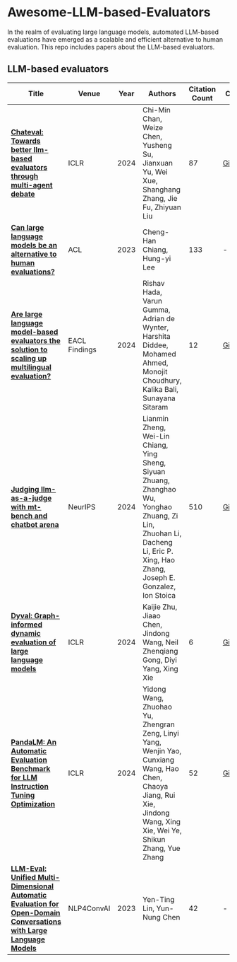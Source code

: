 # Awesome-LLM-based-Evaluators

In the realm of evaluating large language models, automated LLM-based evaluations have emerged as a scalable and efficient alternative to human evaluation. This repo includes papers about the LLM-based evaluators.

## LLM-based evaluators

| Title                                                        | Venue         | Year | Authors                                                      | Citation Count | Code                                                         |
| ------------------------------------------------------------ | ------------- | ---- | ------------------------------------------------------------ | -------------- | ------------------------------------------------------------ |
| **[Chateval: Towards better llm-based evaluators through multi-agent debate](https://arxiv.org/abs/2308.07201)** | ICLR          | 2024 | Chi-Min Chan, Weize Chen, Yusheng Su, Jianxuan Yu, Wei Xue, Shanghang Zhang, Jie Fu, Zhiyuan Liu | 87             | [GitHub](https://github.com/thunlp/ChatEval)                 |
| **[Can large language models be an alternative to human evaluations?](https://arxiv.org/abs/2305.01937)** | ACL           | 2023 | Cheng-Han Chiang, Hung-yi Lee                                | 133            | -                                                            |
| **[Are large language model-based evaluators the solution to scaling up multilingual evaluation?](https://arxiv.org/abs/2309.07462)** | EACL Findings | 2024 | Rishav Hada, Varun Gumma, Adrian de Wynter, Harshita Diddee, Mohamed Ahmed, Monojit Choudhury, Kalika Bali, Sunayana Sitaram | 12             | [GitHub](https://github.com/hadarishav/LLM-Eval)             |
| **[Judging llm-as-a-judge with mt-bench and chatbot arena](https://arxiv.org/abs/2306.05685)** | NeurIPS       | 2024 | Lianmin Zheng, Wei-Lin Chiang, Ying Sheng, Siyuan Zhuang, Zhanghao Wu, Yonghao Zhuang, Zi Lin, Zhuohan Li, Dacheng Li, Eric P. Xing, Hao Zhang, Joseph E. Gonzalez, Ion Stoica | 510            | [GitHub](https://github.com/lm-sys/FastChat/tree/main/fastchat/llm_judge) |
| **[Dyval: Graph-informed dynamic evaluation of large language models](https://arxiv.org/abs/2309.17167)** | ICLR          | 2024 | Kaijie Zhu, Jiaao Chen, Jindong Wang, Neil Zhenqiang Gong, Diyi Yang, Xing Xie | 6              | [GitHub](https://github.com/microsoft/promptbench)           |
| **[PandaLM: An Automatic Evaluation Benchmark for LLM Instruction Tuning Optimization](https://openreview.net/pdf?id=5Nn2BLV7SB)** | ICLR          | 2024 | Yidong Wang, Zhuohao Yu, Zhengran Zeng, Linyi Yang, Wenjin Yao, Cunxiang Wang, Hao Chen, Chaoya Jiang, Rui Xie, Jindong Wang, Xing Xie, Wei Ye, Shikun Zhang, Yue Zhang | 52             | [GitHub](https://github.com/WeOpenML/PandaLM)                |
| **[LLM-Eval: Unified Multi-Dimensional Automatic Evaluation for Open-Domain Conversations with Large Language Models](https://arxiv.org/abs/2305.13711)** | NLP4ConvAI    | 2023 | Yen-Ting Lin, Yun-Nung Chen                                  | 42             | -                                                            |
